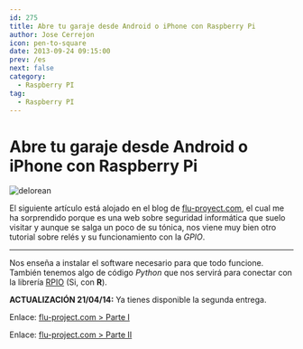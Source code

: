 ```yaml
---
id: 275
title: Abre tu garaje desde Android o iPhone con Raspberry Pi
author: Jose Cerrejon
icon: pen-to-square
date: 2013-09-24 09:15:00
prev: /es
next: false
category:
  - Raspberry PI
tag:
  - Raspberry PI
---
```


# Abre tu garaje desde Android o iPhone con Raspberry Pi

![delorean](/images/2013/09/garage.jpg)

El siguiente artículo está alojado en el blog de [flu-proyect.com](http://www.flu-project.com), el cual me ha sorprendido porque es una web sobre seguridad informática que suelo visitar y aunque se salga un poco de su tónica, nos viene muy bien otro tutorial sobre relés y su funcionamiento con la *GPIO*.

- - -
Nos enseña a instalar el software necesario para que todo funcione. También tenemos algo de código *Python* que nos servirá para conectar con la librería [RPIO](http://pythonhosted.org/RPIO/) (Si, con **R**).

**ACTUALIZACIÓN 21/04/14:** Ya tienes disponible la segunda entrega.

Enlace: [flu-project.com > Parte I](http://www.flu-project.com/abre-tu-garaje-desde-android-o-iphone-con-raspberry-pi-parte-i.html)

Enlace: [flu-project.com > Parte II](http://www.flu-project.com/2014/04/abre-tu-garaje-desde-android-o-iphone.html)